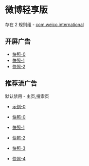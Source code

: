 # 微博轻享版

存在 2 规则组 - [com.weico.international](/src/apps/com.weico.international.ts)

## 开屏广告

- [快照-0](https://i.gkd.li/import/12509123)
- [快照-1](https://i.gkd.li/import/12510132)
- [快照-2](https://i.gkd.li/import/12740537)

## 推荐流广告

默认禁用 - 主页,搜索页

- [示例-0](https://github.com/gkd-kit/subscription/assets/38517192/e713a2ca-5048-486a-874f-dd876d53c49b)

- [快照-0](https://i.gkd.li/import/12505755)
- [快照-1](https://i.gkd.li/import/12505764)
- [快照-2](https://i.gkd.li/import/12505753)
- [快照-3](https://i.gkd.li/import/12505763)
- [快照-4](https://i.gkd.li/import/12857202)
